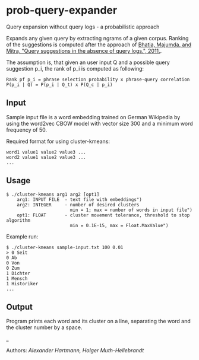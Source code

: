 # prob-query-expander
Query expansion without query logs - a probabilistic approach

Expands any given query by extracting ngrams of a given corpus. Ranking of the suggestions is computed after the approach of [Bhatia, Majumda, and Mitra, "Query suggestions in the absence of query logs.", 2011.](http://www.tyr.unlu.edu.ar/tallerIR/2013/papers/querysuggestion.pdf).

The assumption is, that given an user input Q and a possible query suggestion p_i, the rank of p_i is computed as following:

```
Rank pf p_i = phrase selection probability x phrase-query correlation
P(p_i | Q) = P(p_i | Q_t) x P(Q_c | p_i)
```

## Input
Sample input file is a word embedding trained on German Wikipedia by using the word2vec CBOW model with vector size 300 and a minimum word frequency of 50.

Required format for using cluster-kmeans:
```
word1 value1 value2 value3 ...
word2 value1 value2 value3 ...
...
```

## Usage
```
$ ./cluster-kmeans arg1 arg2 [opt1]
    arg1: INPUT FILE  - text file with embeddings")
    arg2: INTEGER     - number of desired clusters
                        min = 1; max = number of words in input file")
    opt1: FLOAT       - cluster movement tolerance, threshold to stop algorithm
                        min = 0.1E-15, max = Float.MaxValue")
```
Example run:
```
$ ./cluster-kmeans sample-input.txt 100 0.01
> 0 Seit
0 Ab
0 Von
0 Zum
1 Dichter
1 Mensch
1 Historiker
...
```

## Output
Program prints each word and its cluster on a line, separating the word and the cluster number by a space.


_

Authors: *Alexander Hartmann, Holger Muth-Hellebrandt*
